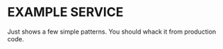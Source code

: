 EXAMPLE SERVICE
===============

Just shows a few simple patterns. You should whack it from production
code.